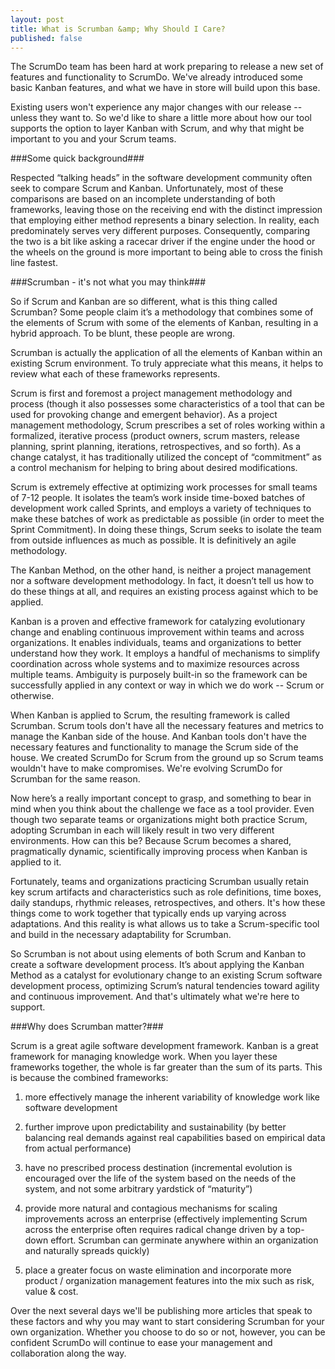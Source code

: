 ```yaml
---
layout: post
title: What is Scrumban &amp; Why Should I Care?
published: false
---
```


The ScrumDo team has been hard at work preparing to release a new set of features and functionality to ScrumDo.  We've already introduced some basic Kanban features, and what we have in store will build upon this base.  

Existing users won't experience any major changes with our release -- unless they want to.  So we'd like to share a little more about how our tool supports the option to layer Kanban with Scrum, and why that might be important to you and your Scrum teams.


###Some quick background###

Respected “talking heads” in the software development community often seek to compare Scrum and Kanban.  Unfortunately, most of these comparisons are based on an incomplete understanding of both frameworks, leaving those on the receiving end with the distinct impression that employing either method represents a binary selection.  In reality, each predominately serves very different purposes.  Consequently, comparing the two is a bit like asking a racecar driver if the engine under the hood or the wheels on the ground is more important to being able to cross the finish line fastest.


###Scrumban - it's not what you may think###

So if Scrum and Kanban are so different, what is this thing called Scrumban?   Some people claim it’s a methodology that combines some of the elements of Scrum with some of the elements of Kanban, resulting in a hybrid approach.  To be blunt, these people are wrong.

Scrumban is actually the application of all the elements of Kanban within an existing Scrum environment.  To truly appreciate what this means, it helps to review what each of these frameworks represents.

Scrum is first and foremost a project management methodology and process (though it also possesses some characteristics of a tool that can be used for provoking change and emergent behavior).  As a project management methodology, Scrum prescribes a set of roles working within a formalized, iterative process (product owners, scrum masters, release planning, sprint planning, iterations, retrospectives, and so forth).  As a change catalyst, it has traditionally utilized the concept of “commitment” as a control mechanism for helping to bring about desired modifications.

Scrum is extremely effective at optimizing work processes for small teams of 7-12 people. It isolates the team’s work inside time-boxed batches of development work called Sprints, and employs a variety of techniques to make these batches of work as predictable as possible (in order to meet the Sprint Commitment).  In doing these things, Scrum seeks to isolate the team from outside influences as much as possible.  It is definitively an agile methodology.

The Kanban Method, on the other hand, is neither a project management nor a software development methodology.  In fact, it doesn’t tell us how to do these things at all, and requires an existing process against which to be applied.  

Kanban is a proven and effective framework for catalyzing evolutionary change and enabling continuous improvement within teams and across organizations.  It enables individuals, teams and organizations to better understand how they work.  It employs a handful of mechanisms to simplify coordination across whole systems and to maximize resources across multiple teams.  Ambiguity is purposely built-in so the framework can be successfully applied in any context or way in which we do work -- Scrum or otherwise.

When Kanban is applied to Scrum, the resulting framework is called Scrumban.  Scrum tools don't have all the necessary features and metrics to manage the Kanban side of the house.  And Kanban tools don't have the necessary features and functionality to manage the Scrum side of the house.  We created ScrumDo for Scrum from the ground up so Scrum teams wouldn't have to make compromises.  We're evolving ScrumDo for Scrumban for the same reason.

Now here’s a really important concept to grasp, and something to bear in mind when you think about the challenge we face as a tool provider.  Even though two separate teams or organizations might both practice Scrum, adopting Scrumban in each will likely result in two very different environments.  How can this be?  Because Scrum becomes a shared, pragmatically dynamic, scientifically improving process when Kanban is applied to it.  

Fortunately, teams and organizations practicing Scrumban usually retain key scrum artifacts and characteristics such as role definitions, time boxes, daily standups, rhythmic releases, retrospectives, and others.  It's how these things come to work together that typically ends up varying across adaptations.  And this reality is what allows us to take a Scrum-specific tool and build in the necessary adaptability for Scrumban. 

So Scrumban is not about using elements of both Scrum and Kanban to create a software development process.  It’s about applying the Kanban Method as a catalyst for evolutionary change to an existing Scrum software development process, optimizing Scrum’s natural tendencies toward agility and continuous improvement.  And that's ultimately what we're here to support.


###Why does Scrumban matter?###  

Scrum is a great agile software development framework.  Kanban is a great framework for managing knowledge work.  When you layer these frameworks together, the whole is far greater than the sum of its parts.  This is because the combined frameworks: 

1. more effectively manage the inherent variability of knowledge work like software development
  
2. further improve upon predictability and sustainability (by better balancing real demands against real capabilities based on empirical data from actual performance)

3. have no prescribed process destination (incremental evolution is encouraged over the life of the system based on the needs of the system, and not some arbitrary yardstick of “maturity”)

4. provide more natural and contagious mechanisms for scaling improvements across an enterprise (effectively implementing Scrum across the enterprise often requires radical change driven by a top-down effort.  Scrumban can germinate anywhere within an organization and naturally spreads quickly)

5. place a greater focus on waste elimination and incorporate more product / organization management features into the mix such as risk, value & cost.


Over the next several days we'll be publishing more articles that speak to these factors and why you may want to start considering Scrumban for your own organization.  Whether you choose to do so or not, however, you can be confident ScrumDo will continue to ease your management and collaboration along the way.